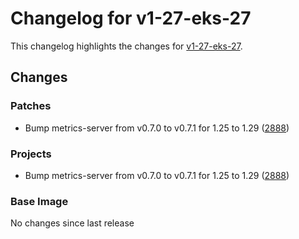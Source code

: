 # Changelog for v1-27-eks-27

This changelog highlights the changes for [v1-27-eks-27](https://github.com/aws/eks-distro/tree/v1-27-eks-27).

## Changes

### Patches
* Bump metrics-server from v0.7.0 to v0.7.1 for 1.25 to 1.29 ([2888](https://github.com/aws/eks-distro/pull/2888))

### Projects
* Bump metrics-server from v0.7.0 to v0.7.1 for 1.25 to 1.29 ([2888](https://github.com/aws/eks-distro/pull/2888))

### Base Image
No changes since last release

